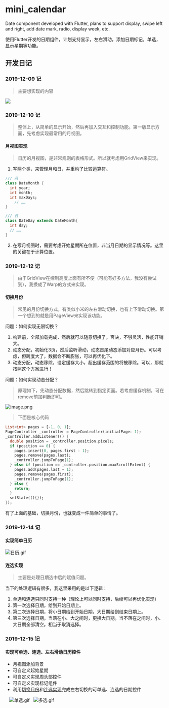 # mini_calendar

Date component developed with Flutter, plans to support display, swipe left and right, add date mark, radio, display week, etc.

使用Flutter开发的日期组件，计划支持显示，左右滑动，添加日期标记，单选，显示星期等功能。


<a name="sVRq8"></a>
## 开发日记
<a name="ria82"></a>
### 2019-12-09 记
> 主要想实现的内容

![](https://cdn.nlark.com/yuque/0/2019/svg/179485/1576425808448-b294ad6f-a230-4a01-bfc3-6e3196ed22e1.svg)

<a name="mini_calendar"></a>
### 2019-12-10 记
> 整体上，从简单的显示开始，然后再加入交互和控制功能。第一版显示方面，先考虑实现最常用的月视图。

<a name="ahzoY"></a>
#### 月视图实现
> 日历的月视图，是非常规则的表格形式。所以就考虑用GridView来实现。

1. 写两个类，来管理月和日，并重构了比较运算符。

```dart
/// 月
class DateMonth {
  int year;
  int month;
  int maxDays; 
	// ……
}

/// 日
class DateDay extends DateMonth{
  int day;
  // ……
}


```

2. 在写月视图时，需要考虑开始星期所在位置，非当月日期的显示情况等。这里的关键在于计算位置。



<a name="mXiJH"></a>
### 2019-12-12 记
> 由于GridView在控制高度上面有所不便（可能有好多方法，我没有尝试到），我换成了Warp的方式来实现。

<a name="wa1Sw"></a>
#### 切换月份
> 常见的月份切换方式，有类似小米的左右滑动切换，也有上下滑动切换。第一个想到的就是用PageView来实现该功能。

问题：如何实现无限切换？

1. 构建前，全部加载完成，然后就可以随意切换了。否决，不够灵活，性能开销大。
1. 动态分配，初始化3页，然后监听滑动，动态首尾动态添加对应月份。可以考虑，但跨度大了，数据会不断膨胀，可以再优化下。
1. 动态分配，动态移除，设定缓存大小，超出缓存范围的将被移除。可以，那就按照这个方案进行！

问题：如何实现动态分配？
> 原理如下，先动态分配数据，然后跳转到指定页面。若考虑缓存机制，可在remove前加判断即可。

![image.png](https://cdn.nlark.com/yuque/0/2019/png/179485/1576167627925-f9a55fd4-bcd9-4c12-b808-79bb74f6eab8.png#align=left&display=inline&height=281&name=image.png&originHeight=281&originWidth=720&size=28161&status=done&style=none&width=720)

> 下面是核心代码


```dart
List<int> pages = [-1, 0, 1];
PageController _controller = PageController(initialPage: 1);
_controller.addListener(() {
  double position = _controller.position.pixels;
  if (position == 0) {
    pages.insert(0, pages.first - 1);
    pages.remove(pages.last);
    _controller.jumpToPage(1);
  } else if (position == _controller.position.maxScrollExtent) {
    pages.add(pages.last + 1);
    pages.remove(pages.first);
    _controller.jumpToPage(1);
  } else {
    return;
  }
  setState((){});
});
```
有了上面的基础，切换月份，也就变成一件简单的事情了。
<a name="apfsx"></a>
### 2019-12-14 记
<a name="7iLxK"></a>
#### 实现简单日历
![日历.gif](https://cdn.nlark.com/yuque/0/2019/gif/179485/1576424449186-d5ef3e7f-099d-4c7c-8db1-c21e5c88fde6.gif#align=left&display=inline&height=888&name=%E6%97%A5%E5%8E%86.gif&originHeight=973&originWidth=548&size=529806&status=done&style=shadow&width=500)
<a name="mfYMK"></a>
#### 连选实现
> 主要是处理日期选中后的赋值问题。

当下的处理逻辑有很多，我这里采用的是以下逻辑：

1. 单选和连选只同时支持一种（理论上可以同时支持，后续可以再优化实现）
1. 第一次选择日期，给到开始日期上。
1. 第二次选择日期，将小日期给到开始日期，大日期给到结束日期上。
1. 第三次选择日期，当落在小、大之间时，更换大日期。当不落在之间时，小、大日期全部清空。相当于取消选择。

<a name="IppLr"></a>
### 2019-12-15 记
<a name="Z2pEK"></a>
#### 实现可单选、连选、左右滑动日历控件

- 月视图添加背景
- 可自定义起始星期
- 可自定义实现周头部控件
- 可自定义实现标记组件
- 利用[切换月份](#%E5%88%87%E6%8D%A2%E6%9C%88%E4%BB%BD)和[连选实现](#%E8%BF%9E%E9%80%89%E5%AE%9E%E7%8E%B0)完成左右切换的可单选、连选的日期控件

   ![单选.gif](https://cdn.nlark.com/yuque/0/2019/gif/179485/1576424343540-a574f9fd-7739-4b65-aa48-bab9896e679a.gif#align=left&display=inline&height=614&name=%E5%8D%95%E9%80%89.gif&originHeight=973&originWidth=548&size=705846&status=done&style=shadow&width=346)   ![多选.gif](https://cdn.nlark.com/yuque/0/2019/gif/179485/1576424344370-f2debb5d-776f-416a-9410-b5090a54d81a.gif#align=left&display=inline&height=614&name=%E5%A4%9A%E9%80%89.gif&originHeight=973&originWidth=548&size=597980&status=done&style=shadow&width=346)

